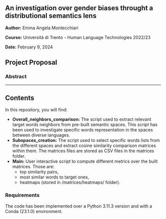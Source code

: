 ## An investigation over gender biases throught a distributional semantics lens

**Author:** Emma Angela Montecchiari

**Course:** Università di Trento - Human Language Technologies 2022/23

**Date:** February 9, 2024

## Project Proposal 
###  Abstract

________

## Contents

In this repository, you will find:

- **Overall_neighbors_comparison:** The script used to extract relevant target words neighbors from pre-built semantic spaces.
  This script has been used to investigate specific words representation in the spaces between diverse languages.
- **Subspaces_creation:** The script used to select specific words lists from the different spaces and extract cosine similarity comparison matrices within them.
  The matrices files are stored as CSV files in the matrices folder.
- **Main:** User interactive script to compute different metrics over the built matrices. Those are:
  - top similarity pairs,
  - most similar words to target ones,
  - heatmaps (stored in /matrices/heatmaps/ folder).
 
### Requirements
The code has been implemented over a Python 3.11.3 version and with a Conda (23.1.0) environment.
